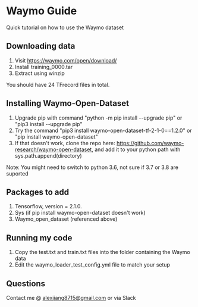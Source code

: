 # Waymo Guide

Quick tutorial on how to use the Waymo dataset

## Downloading data
1. Visit https://waymo.com/open/download/
2. Install training_0000.tar
3. Extract using winzip

You should have 24 TFrecord files in total.

## Installing Waymo-Open-Dataset
1. Upgrade pip with command "python -m pip install --upgrade pip" or "pip3 install --upgrade pip"
2. Try the command "pip3 install waymo-open-dataset-tf-2-1-0==1.2.0" or "pip install waymo-open-dataset"
3. If that doesn't work, clone the repo here: https://github.com/waymo-research/waymo-open-dataset, and add it to your python path with sys.path.append(directory)

Note: You might need to switch to python 3.6, not sure if 3.7 or 3.8 are suported

## Packages to add
1. Tensorflow, version = 2.1.0. 
2. Sys (if pip install waymo-open-dataset doesn't work)
3. Waymo_open_dataset (referenced above)

## Running my code
1. Copy the test.txt and train.txt files into the folder containing the Waymo data
1. Edit the waymo_loader_test_config.yml file to match your setup

## Questions
Contact me @ alexjiang8715@gmail.com or via Slack